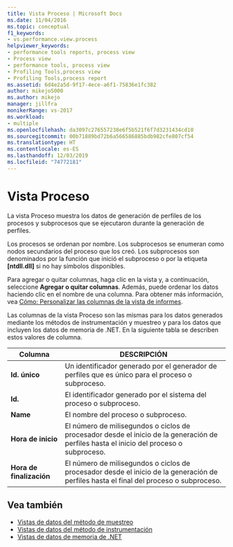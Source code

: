 ```yaml
---
title: Vista Proceso | Microsoft Docs
ms.date: 11/04/2016
ms.topic: conceptual
f1_keywords:
- vs.performance.view.process
helpviewer_keywords:
- performance tools reports, process view
- Process view
- performance tools, process view
- Profiling Tools,process view
- Profiling Tools,process report
ms.assetid: 6d4e2a5d-9f17-4ece-a6f1-75836e1fc382
author: mikejo5000
ms.author: mikejo
manager: jillfra
monikerRange: vs-2017
ms.workload:
- multiple
ms.openlocfilehash: da3097c276557238e6f5b521f6f7d3231434cd10
ms.sourcegitcommit: 00b71889bd72b6a566586885bdb982cfe807cf54
ms.translationtype: HT
ms.contentlocale: es-ES
ms.lasthandoff: 12/03/2019
ms.locfileid: "74772181"
---
```

# <a name="process-view"></a>Vista Proceso
La vista Proceso muestra los datos de generación de perfiles de los procesos y subprocesos que se ejecutaron durante la generación de perfiles.

 Los procesos se ordenan por nombre. Los subprocesos se enumeran como nodos secundarios del proceso que los creó. Los subprocesos son denominados por la función que inició el subproceso o por la etiqueta **[ntdll.dll]** si no hay símbolos disponibles.

 Para agregar o quitar columnas, haga clic en la vista y, a continuación, seleccione **Agregar o quitar columnas**. Además, puede ordenar los datos haciendo clic en el nombre de una columna. Para obtener más información, vea [Cómo: Personalizar las columnas de la vista de informes](../profiling/how-to-customize-report-view-columns.md).

 Las columnas de la vista Proceso son las mismas para los datos generados mediante los métodos de instrumentación y muestreo y para los datos que incluyen los datos de memoria de .NET. En la siguiente tabla se describen estos valores de columna.

|Columna|DESCRIPCIÓN|
|------------|-----------------|
|**Id. único**|Un identificador generado por el generador de perfiles que es único para el proceso o subproceso.|
|**Id.**|El identificador generado por el sistema del proceso o subproceso.|
|**Name**|El nombre del proceso o subproceso.|
|**Hora de inicio**|El número de milisegundos o ciclos de procesador desde el inicio de la generación de perfiles hasta el inicio del proceso o subproceso.|
|**Hora de finalización**|El número de milisegundos o ciclos de procesador desde el inicio de la generación de perfiles hasta el final del proceso o subproceso.|

## <a name="see-also"></a>Vea también
- [Vistas de datos del método de muestreo](../profiling/profiler-sampling-method-data-views.md)
- [Vistas de datos del método de instrumentación](../profiling/instrumentation-method-data-views.md)
- [Vistas de datos de memoria de .NET](../profiling/dotnet-memory-data-views.md)
